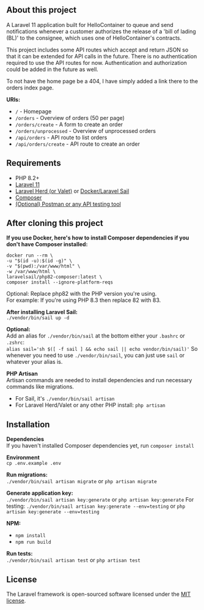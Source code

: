 ## About this project

A Laravel 11 application built for HelloContainer to queue and send notifications whenever a customer authorizes the release of a 'bill of lading (BL)' to the consignee, which uses one of HelloContainer's contracts.

This project includes some API routes which accept and return JSON so that it can be extended for API calls in the future. There is no authentication required to use the API routes for now. Authentication and authorization could be added in the future as well.

To not have the home page be a 404, I have simply added a link there to the orders index page.

**URIs:**
- `/` - Homepage
- `/orders` - Overview of orders (50 per page)
- `/orders/create` - A form to create an order
- `/orders/unprocessed` - Overview of unprocessed orders
- `/api/orders` - API route to list orders
- `/api/orders/create` - API route to create an order

## Requirements
- PHP 8.2+
- [Laravel 11](https://laravel.com/)
- [Laravel Herd (or Valet)](https://herd.laravel.com/) or [Docker/Laravel Sail](https://laravel.com/docs/11.x/sail)
- [Composer](https://getcomposer.org/)
- [(Optional) Postman or any API testing tool](https://www.postman.com/downloads/)

## After cloning this project
**If you use Docker, here's how to install Composer dependencies if you don't have Composer installed:**<br>
<pre><code>docker run --rm \
-u "$(id -u):$(id -g)" \
-v "$(pwd):/var/www/html" \
-w /var/www/html \
laravelsail/php82-composer:latest \
composer install --ignore-platform-reqs</code></pre>

Optional: Replace php82 with the PHP version you're using.<br> 
For example: If you're using PHP 8.3 then replace 82 with 83. 

**After installing Laravel Sail:**<br>
`./vendor/bin/sail up -d`

**Optional:**<br>
Add an alias for `./vendor/bin/sail` at the bottom either your `.bashrc` or `.zshrc`:<br>
`alias sail='sh $([ -f sail ] && echo sail || echo vendor/bin/sail)'`
So whenever you need to use `./vendor/bin/sail`, you can just use `sail` or whatever your alias is. 

**PHP Artisan**<br>
Artisan commands are needed to install dependencies and run necessary commands like migrations.<br>
- For Sail, it's `./vendor/bin/sail artisan`
- For Laravel Herd/Valet or any other PHP install: `php artisan`

## Installation
**Dependencies**<br>
If you haven't installed Composer dependencies yet, run `composer install`

**Environment**<br>
`cp .env.example .env`

**Run migrations:**<br>
`./vendor/bin/sail artisan migrate` or `php artisan migrate`

**Generate application key:**<br>
`./vendor/bin/sail artisan key:generate` or `php artisan key:generate`
For testing: `./vendor/bin/sail artisan key:generate --env=testing` or `php artisan key:generate --env=testing`

**NPM:**<br>
- `npm install`
- `npm run build`

**Run tests:**<br>
`./vendor/bin/sail artisan test` or `php artisan test`

## License

The Laravel framework is open-sourced software licensed under the [MIT license](https://opensource.org/licenses/MIT).
